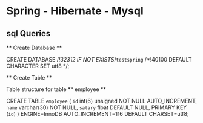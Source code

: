 # Spring - Hibernate - Mysql



## sql Queries


** Create Database **

CREATE DATABASE /*!32312 IF NOT EXISTS*/`testspring` /*!40100 DEFAULT CHARACTER SET utf8 */;

** Create Table **

Table structure for table ** employee **

CREATE TABLE `employee` (
  `id` int(6) unsigned NOT NULL AUTO_INCREMENT,
  `name` varchar(30) NOT NULL,
  `salary` float DEFAULT NULL,
  PRIMARY KEY (`id`)
) ENGINE=InnoDB AUTO_INCREMENT=116 DEFAULT CHARSET=utf8;